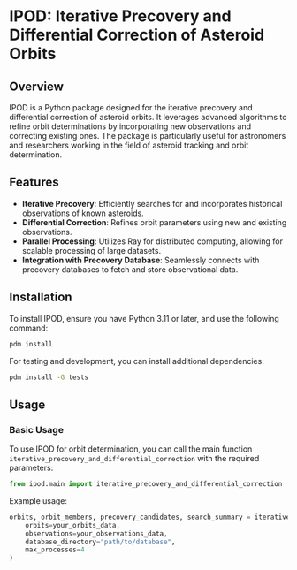 # IPOD: Iterative Precovery and Differential Correction of Asteroid Orbits

## Overview

IPOD is a Python package designed for the iterative precovery and differential correction of asteroid orbits. It leverages advanced algorithms to refine orbit determinations by incorporating new observations and correcting existing ones. The package is particularly useful for astronomers and researchers working in the field of asteroid tracking and orbit determination.

## Features

- **Iterative Precovery**: Efficiently searches for and incorporates historical observations of known asteroids.
- **Differential Correction**: Refines orbit parameters using new and existing observations.
- **Parallel Processing**: Utilizes Ray for distributed computing, allowing for scalable processing of large datasets.
- **Integration with Precovery Database**: Seamlessly connects with precovery databases to fetch and store observational data.

## Installation

To install IPOD, ensure you have Python 3.11 or later, and use the following command:
```bash
pdm install
```

For testing and development, you can install additional dependencies:
```bash
pdm install -G tests
```

## Usage

### Basic Usage

To use IPOD for orbit determination, you can call the main function `iterative_precovery_and_differential_correction` with the required parameters:
```python
from ipod.main import iterative_precovery_and_differential_correction
```
Example usage:
```python
orbits, orbit_members, precovery_candidates, search_summary = iterative_precovery_and_differential_correction(
    orbits=your_orbits_data,
    observations=your_observations_data,
    database_directory="path/to/database",
    max_processes=4
)
```
